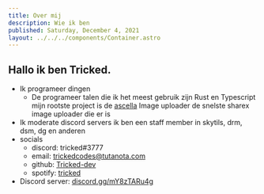 ```yaml
---
title: Over mij
description: Wie ik ben
published: Saturday, December 4, 2021
layout: ../../../components/Container.astro
---
```


## Hallo ik ben Tricked.

- Ik programeer dingen
  - De programeer talen die ik het meest gebruik zijn Rust en Typescript mijn rootste project is de [ascella](https://github.com/Tricked-dev/ascella-backend) Image uploader de snelste sharex image uploader die er is
- Ik moderate discord servers ik ben een staff member in skytils, drm, dsm, dg en anderen
- socials
  - discord: tricked#3777
  - email: trickedcodes@tutanota.com
  - github: [Tricked-dev](https://github.com/Tricked-dev)
  - spotify: [tricked](https://open.spotify.com/user/emf4as0m7pc0i1mep1bn8ezad?si=35de8196e4054e6a)
- Discord server: [discord.gg/mY8zTARu4g](https://discord.gg/mY8zTARu4g)
